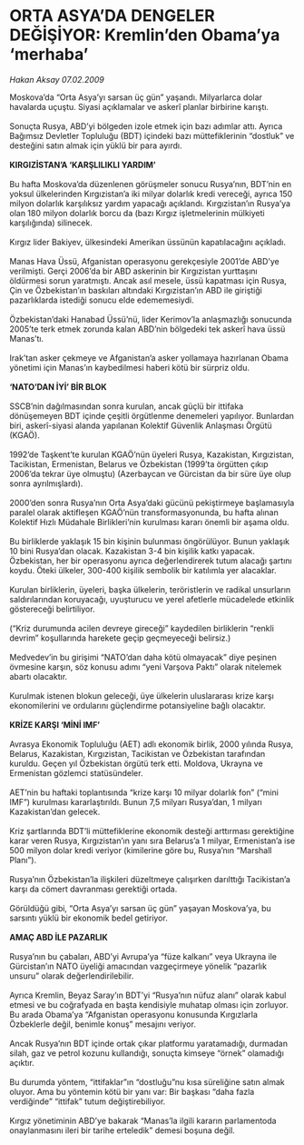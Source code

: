 # ORTA ASYA’DA DENGELER DEĞİŞİYOR: Kremlin’den Obama’ya ‘merhaba’

*Hakan Aksay 07.02.2009*

<div class="taraf_structure_2col_1zq">
<div class="margen_n">



 <p>Moskova’da “Orta Asya’yı sarsan üç gün” yaşandı. Milyarlarca dolar havalarda uçuştu. Siyasi açıklamalar ve askerî planlar birbirine karıştı. <br/><br/>Sonuçta Rusya, ABD’yi bölgeden izole etmek için bazı adımlar attı. Ayrıca Bağımsız Devletler Topluluğu (BDT) içindeki bazı müttefiklerinin “dostluk” ve desteğini satın almak için yüklü bir para ayırdı.<b> <br/><br/>KIRGIZİSTAN’A ‘KARŞLILIKLI YARDIM’</b> <br/><br/>Bu hafta Moskova’da düzenlenen görüşmeler sonucu Rusya’nın, BDT’nin en yoksul ülkelerinden Kırgızistan’a iki milyar dolarlık kredi vereceği, ayrıca 150 milyon dolarlık karşılıksız yardım yapacağı açıklandı. Kırgızistan’ın Rusya’ya olan 180 milyon dolarlık borcu da (bazı Kırgız işletmelerinin mülkiyeti karşılığında) silinecek. <br/><br/>Kırgız lider Bakiyev, ülkesindeki Amerikan üssünün kapatılacağını açıkladı. <br/><br/>Manas Hava Üssü, Afganistan operasyonu gerekçesiyle 2001’de ABD’ye verilmişti. Gerçi 2006’da bir ABD askerinin bir Kırgızistan yurttaşını öldürmesi sorun yaratmıştı. Ancak asıl mesele, üssü kapatması için Rusya, Çin ve Özbekistan’ın baskıları altındaki Kırgızistan’ın ABD ile giriştiği pazarlıklarda istediği sonucu elde edememesiydi. <br/><br/>Özbekistan’daki Hanabad Üssü’nü, lider Kerimov’la anlaşmazlığı sonucunda 2005’te terk etmek zorunda kalan ABD’nin bölgedeki tek askerî hava üssü Manas’tı. <br/><br/>Irak’tan asker çekmeye ve Afganistan’a asker yollamaya hazırlanan Obama yönetimi için Manas’ın kaybedilmesi haberi kötü bir sürpriz oldu.<b> <br/><br/>‘NATO’DAN İYİ’ BİR BLOK</b> <br/><br/>SSCB’nin dağılmasından sonra kurulan, ancak güçlü bir ittifaka dönüşemeyen BDT içinde çeşitli örgütlenme denemeleri yapılıyor. Bunlardan biri, askerî-siyasi alanda yapılanan Kolektif Güvenlik Anlaşması Örgütü (KGAÖ). <br/><br/>1992’de Taşkent’te kurulan KGAÖ’nün üyeleri Rusya, Kazakistan, Kırgızistan, Tacikistan, Ermenistan, Belarus ve Özbekistan (1999’ta örgütten çıkıp 2006’da tekrar üye olmuştu) (Azerbaycan ve Gürcistan da bir süre üye olup sonra ayrılmışlardı). <br/><br/>2000’den sonra Rusya’nın Orta Asya’daki gücünü pekiştirmeye başlamasıyla paralel olarak aktifleşen KGAÖ’nün transformasyonunda, bu hafta alınan Kolektif Hızlı Müdahale Birlikleri’nin kurulması kararı önemli bir aşama oldu. <br/><br/>Bu birliklerde yaklaşık 15 bin kişinin bulunması öngörülüyor. Bunun yaklaşık 10 bini Rusya’dan olacak. Kazakistan 3-4 bin kişilik katkı yapacak. Özbekistan, her bir operasyonu ayrıca değerlendirerek tutum alacağı şartını koydu. Öteki ülkeler, 300-400 kişilik sembolik bir katılımla yer alacaklar. <br/><br/>Kurulan birliklerin, üyeleri, başka ülkelerin, teröristlerin ve radikal unsurların saldırılarından koruyacağı, uyuşturucu ve yerel afetlerle mücadelede etkinlik göstereceği belirtiliyor. <br/><br/>(“Kriz durumunda acilen devreye gireceği” kaydedilen birliklerin “renkli devrim” koşullarında harekete geçip geçmeyeceği belirsiz.) <br/><br/>Medvedev’in bu girişimi “NATO’dan daha kötü olmayacak” diye peşinen övmesine karşın, söz konusu adımı “yeni Varşova Paktı” olarak nitelemek abartı olacaktır. <br/><br/>Kurulmak istenen blokun geleceği, üye ülkelerin uluslararası krize karşı ekonomilerini ve ordularını güçlendirme potansiyeline bağlı olacaktır. <b><br/><br/>KRİZE KARŞI ‘MİNİ IMF’ </b><br/><br/>Avrasya Ekonomik Topluluğu (AET) adlı ekonomik birlik, 2000 yılında Rusya, Belarus, Kazakistan, Kırgızistan, Tacikistan ve Özbekistan tarafından kuruldu. Geçen yıl Özbekistan örgütü terk etti. Moldova, Ukrayna ve Ermenistan gözlemci statüsündeler. <br/><br/>AET’nin bu haftaki toplantısında “krize karşı 10 milyar dolarlık fon” (“mini IMF”) kurulması kararlaştırıldı. Bunun 7,5 milyarı Rusya’dan, 1 milyarı Kazakistan’dan gelecek. <br/><br/>Kriz şartlarında BDT’li müttefiklerine ekonomik desteği arttırması gerektiğine karar veren Rusya, Kırgızistan’ın yanı sıra Belarus’a 1 milyar, Ermenistan’a ise 500 milyon dolar kredi veriyor (kimilerine göre bu, Rusya’nın “Marshall Planı”). <br/><br/>Rusya’nın Özbekistan’la ilişkileri düzeltmeye çalışırken darılttığı Tacikistan’a karşı da cömert davranması gerektiği ortada. <br/><br/>Görüldüğü gibi, “Orta Asya’yı sarsan üç gün” yaşayan Moskova’ya, bu sarsıntı yüklü bir ekonomik bedel getiriyor.<b> <br/><br/>AMAÇ ABD İLE PAZARLIK</b> <br/><br/>Rusya’nın bu çabaları, ABD’yi Avrupa’ya “füze kalkanı” veya Ukrayna ile Gürcistan’ın NATO üyeliği amacından vazgeçirmeye yönelik “pazarlık unsuru” olarak değerlendirilebilir. <br/><br/>Ayrıca Kremlin, Beyaz Saray’ın BDT’yi “Rusya’nın nüfuz alanı” olarak kabul etmesi ve bu coğrafyada en başta kendisiyle muhatap olması için zorluyor. Bu arada Obama’ya “Afganistan operasyonu konusunda Kırgızlarla Özbeklerle değil, benimle konuş” mesajını veriyor. <br/><br/>Ancak Rusya’nın BDT içinde ortak çıkar platformu yaratamadığı, durmadan silah, gaz ve petrol kozunu kullandığı, sonuçta kimseye “örnek” olamadığı açıktır. <br/><br/>Bu durumda yöntem, “ittifaklar”ın “dostluğu”nu kısa süreliğine satın almak oluyor. Ama bu yöntemin kötü bir yanı var: Bir başkası “daha fazla verdiğinde” “ittifak” tutum değiştirebiliyor. <br/><br/>Kırgız yönetiminin ABD’ye bakarak “Manas’la ilgili kararın parlamentoda onaylanmasını ileri bir tarihe erteledik” demesi boşuna değil.</p>

<br/>


<div id="taraf_not">
</div>

</div>


</div>

